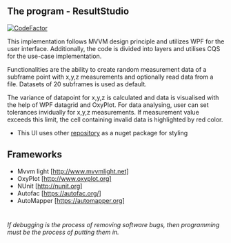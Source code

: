 ## The program - ResultStudio
[![CodeFactor](https://www.codefactor.io/repository/github/ariksman/resultstudiowpf/badge)](https://www.codefactor.io/repository/github/ariksman/resultstudiowpf)

This implementation follows MVVM design principle and utilizes WPF for the user interface. Additionally, the code is divided into layers and utilises CQS for the use-case implementation.

Functionalities are the ability to create random measurement data of a subframe point with x,y,z measurements and optionally read data from a file. Datasets of 20 subframes is used as default. 

The variance of datapoint for x,y,z is calculated and data is visualised with the help of WPF datagrid and OxyPlot. For data analysing, user can set tolerances invidually for x,y,z measurements. If measurement value exceeds this limit, the cell containing invalid data is highlighted by red color.
 - This UI uses other [repository](https://github.com/ariksman/XamlThemes) as a nuget package for styling

## Frameworks

- Mvvm light [http://www.mvvmlight.net]
- OxyPlot [http://www.oxyplot.org]
- NUnit [http://nunit.org]
- Autofac [https://autofac.org/]
- AutoMapper [https://automapper.org]

#

*If debugging is the process of removing software bugs, then programming must be the process of putting them in.*
